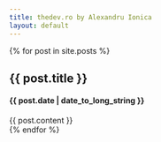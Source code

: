 ```yaml
---
title: thedev.ro by Alexandru Ionica
layout: default
---
```

{% for post in site.posts %}
<article> 
  <h2>{{ post.title }} </h2>
  <h4>{{ post.date | date_to_long_string }}</h4>
  {{ post.content }}
 </article>
{% endfor %}
